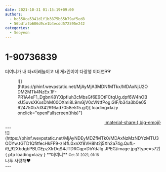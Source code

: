 ```yaml
---
date: 2021-10-31 01:15:19+09:00
authors:
  - bc358ca5341d1f1b3875b65b79af5ed8
  - 56bdfafb606d9ce1b4ecdd572595e242
categories:
  - Seoyeon
---
```


# 1-90736839

<div class="post-container" markdown="1">
<div class="content-container md-sidebar__scrollwrap" markdown="1">

더여니가 내 타x이레놀이고 내 게x린이야 다랑행 이더연💗💗
<figure markdown="1">
![](https://phinf.wevpstatic.net/MjAyMjA3MDNfMTkx/MDAxNjU2ODM2MTk4NzEx.1F-PR1A4eF1_DgbnK8YXIpfIuh3cMbsGf6E9OtFCtqUg.dpf6W4hOBxU5uvsXKxsDhM00OXmi8L9mGjV0cVNtfPog.GIF/b34a3b0e05624750b7d342916ad7058e515.gif){ loading=lazy onclick="openFullscreen(this)"}
</figure>


</div>
</div>

<div style="text-align: right;" markdown="1">
<a href="https://weverse.io/fromis9/fanpost/1-90736839" style="text-align: right;">:material-share:{.big-emoji}</a>
</div>
---

<div class="comments-container md-sidebar__scrollwrap" markdown="1">
<div class="comment" markdown="1">
<div class='id-container' markdown="1">
![](https://phinf.wevpstatic.net/MjAyNDEyMDZfMTk0/MDAxNzMzNDYzMTU3ODYw.tGTD1QfitfecHkFF9-zI4fL0xnXf8VH8ht2j5Xh2a74g.QufL-i9_92XbdgbPBLGEpzXIrDqS4JTDRCqprDbYdJIg.JPEG/image.jpg?type=s72){ pfp loading=lazy }
**<span class="artist">더여니</span>** <small>Oct 31 2021, 01:16</small><br>
</div>
<div class='comment-body' markdown="1">
나두 사랑해❤️
</div>
</div>
</div>
---
